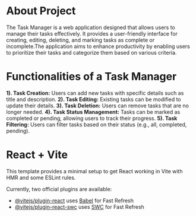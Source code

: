 # About Project
The Task Manager is a web application designed that allows users to manage their tasks effectively. It provides a user-friendly interface for creating, editing, deleting, and marking tasks as complete or incomplete.The application aims to enhance productivity by enabling users to prioritize their tasks and categorize them based on various criteria.
# Functionalities of a Task Manager
**1). Task Creation:** Users can add new tasks with specific details such as title and description.
**2). Task Editing:** Existing tasks can be modified to update their details.
**3). Task Deletion:** Users can remove tasks that are no longer needed.
**4). Task Status Management:** Tasks can be marked as completed or pending, allowing users to track their progress.
**5). Task Filtering:** Users can filter tasks based on their status (e.g., all, completed, pending).



# React + Vite

This template provides a minimal setup to get React working in Vite with HMR and some ESLint rules.

Currently, two official plugins are available:

- [@vitejs/plugin-react](https://github.com/vitejs/vite-plugin-react/blob/main/packages/plugin-react/README.md) uses [Babel](https://babeljs.io/) for Fast Refresh
- [@vitejs/plugin-react-swc](https://github.com/vitejs/vite-plugin-react-swc) uses [SWC](https://swc.rs/) for Fast Refresh
